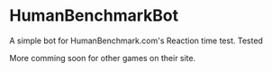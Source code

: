 # HumanBenchmarkBot
A simple bot for HumanBenchmark.com's Reaction time test.
Tested


More comming soon for other games on their site.

